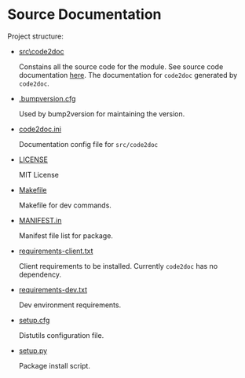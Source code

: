 # Source Documentation

Project structure:

* [src\code2doc](./code2doc)
    
    Constains all the source code for the module. See source code documentation [here](./code2doc). The documentation for `code2doc` generated by `code2doc`.  

* [.bumpversion.cfg](../.bumpversion.cfg)

    Used by bump2version for maintaining the version.

* [code2doc.ini](../code2doc.ini)

    Documentation config file for `src/code2doc`

* [LICENSE](../LICENSE)

    MIT License

* [Makefile](../Makefile)

    Makefile for dev commands.

* [MANIFEST.in](../MANIFEST.in)

    Manifest file list for package.

* [requirements-client.txt](../requirements-client.txt)

    Client requirements to be installed. Currently `code2doc` has no dependency.

* [requirements-dev.txt](../requirements-dev.txt)

    Dev environment requirements.

* [setup.cfg](../setup.cfg)

    Distutils configuration file.

* [setup.py](../setup.py)

    Package install script.

